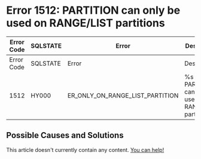 
# Error 1512: PARTITION can only be used on RANGE/LIST partitions


| Error Code | SQLSTATE | Error | Description |
| --- | --- | --- | --- |
| Error Code | SQLSTATE | Error | Description |
| 1512 | HY000 | ER_ONLY_ON_RANGE_LIST_PARTITION | %s PARTITION can only be used on RANGE/LIST partitions |




## Possible Causes and Solutions


This article doesn't currently contain any content. [You can help!](/kb/en/writing-and-editing-knowledge-base-articles/)

